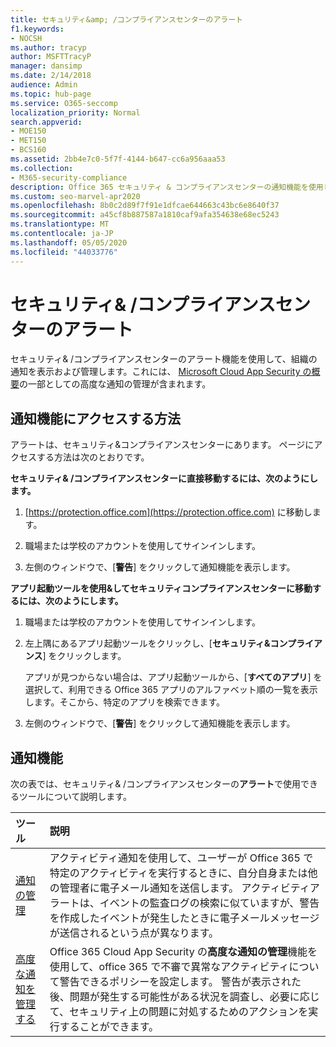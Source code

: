 ```yaml
---
title: セキュリティ&amp; /コンプライアンスセンターのアラート
f1.keywords:
- NOCSH
ms.author: tracyp
author: MSFTTracyP
manager: dansimp
ms.date: 2/14/2018
audience: Admin
ms.topic: hub-page
ms.service: O365-seccomp
localization_priority: Normal
search.appverid:
- MOE150
- MET150
- BCS160
ms.assetid: 2bb4e7c0-5f7f-4144-b647-cc6a956aaa53
ms.collection:
- M365-security-compliance
description: Office 365 セキュリティ & コンプライアンスセンターの通知機能を使用して、アラートの表示と管理を行う方法について説明します。詳細な通知の管理を含みます。
ms.custom: seo-marvel-apr2020
ms.openlocfilehash: 8b0c2d89f7f91e1dfcae644663c43bc6e8640f37
ms.sourcegitcommit: a45cf8b887587a1810caf9afa354638e68ec5243
ms.translationtype: MT
ms.contentlocale: ja-JP
ms.lasthandoff: 05/05/2020
ms.locfileid: "44033776"
---
```

# <a name="alerts-in-the-security-amp-compliance-center"></a>セキュリティ&amp; /コンプライアンスセンターのアラート

セキュリティ&amp; /コンプライアンスセンターのアラート機能を使用して、組織の通知を表示および管理します。これには、 [Microsoft Cloud App Security の概要](https://docs.microsoft.com/cloud-app-security/what-is-cloud-app-security)の一部としての高度な通知の管理が含まれます。
  
## <a name="how-to-get-to-the-alerts-features"></a>通知機能にアクセスする方法

アラートは、セキュリティ&amp;コンプライアンスセンターにあります。 ページにアクセスする方法は次のとおりです。
  
 **セキュリティ&amp; /コンプライアンスセンターに直接移動するには、次のようにします。**
  
1. [https://protection.office.com](https://protection.office.com) に移動します。
    
2. 職場または学校のアカウントを使用してサインインします。 
    
3. 左側のウィンドウで、[**警告**] をクリックして通知機能を表示します。 
    
 **アプリ起動ツールを使用&amp;してセキュリティコンプライアンスセンターに移動するには、次のようにします。**
  
1. 職場または学校のアカウントを使用してサインインします。 
    
2. 左上隅にあるアプリ起動ツールをクリックし、[**セキュリティ&amp;コンプライアンス**] をクリックします。
    
    アプリが見つからない場合は、アプリ起動ツールから、[**すべてのアプリ**] を選択して、利用できる Office 365 アプリのアルファベット順の一覧を表示します。そこから、特定のアプリを検索できます。 
    
3. 左側のウィンドウで、[**警告**] をクリックして通知機能を表示します。 
    
## <a name="alerts-features"></a>通知機能

次の表では、セキュリティ&amp; /コンプライアンスセンターの**アラート**で使用できるツールについて説明します。 
  
|**ツール**|**説明**|
|:-----|:-----|
|[通知の管理](../../compliance/create-activity-alerts.md) <br/> |アクティビティ通知を使用して、ユーザーが Office 365 で特定のアクティビティを実行するときに、自分自身または他の管理者に電子メール通知を送信します。 アクティビティアラートは、イベントの監査ログの検索に似ていますが、警告を作成したイベントが発生したときに電子メールメッセージが送信されるという点が異なります。  <br/> |
|[高度な通知を管理する](https://docs.microsoft.com/cloud-app-security/what-is-cloud-app-security) <br/> |Office 365 Cloud App Security の**高度な通知の管理**機能を使用して、office 365 で不審で異常なアクティビティについて警告できるポリシーを設定します。 警告が表示された後、問題が発生する可能性がある状況を調査し、必要に応じて、セキュリティ上の問題に対処するためのアクションを実行することができます。  <br/> |
   

